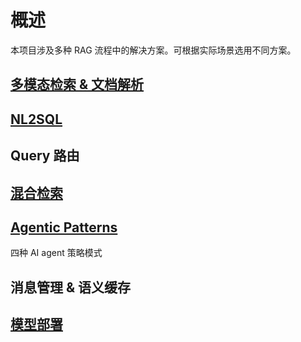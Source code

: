 # 概述
本项目涉及多种 RAG 流程中的解决方案。可根据实际场景选用不同方案。


## [多模态检索 & 文档解析](https://pillarliang.github.io/llm/app/multimodal-doc)


## [NL2SQL](https://github.com/pillarliang/py-nl2sql)

## Query 路由

## [混合检索](https://pillarliang.github.io/llm/app/hybrid-search)

## [Agentic Patterns](./docs/agentic-patterns.md)
四种 AI agent 策略模式

## 消息管理 & 语义缓存

## [模型部署](https://dmetasoul.feishu.cn/wiki/HaZzwP2STiVqXKkvBolcpTfSnyb?from=from_copylink)
